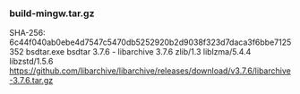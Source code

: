 ### build-mingw.tar.gz
SHA-256: 6c44f040ab0ebe4d7547c5470db5252920b2d9038f323d7daca3f6bbe7125352  bsdtar.exe
bsdtar 3.7.6 - libarchive 3.7.6 zlib/1.3 liblzma/5.4.4 libzstd/1.5.6 
https://github.com/libarchive/libarchive/releases/download/v3.7.6/libarchive-3.7.6.tar.gz
